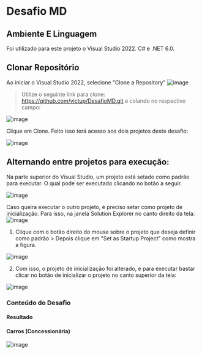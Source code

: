 # Desafio MD

## Ambiente E Linguagem
Foi utilizado para este projeto o Visual Studio 2022. C# e .NET 6.0.

## Clonar Repositório
Ao iniciar o Visual Studio 2022, selecione "Clone a Repository"
![image](https://user-images.githubusercontent.com/38474570/209268171-060a57fb-22b7-4382-bb95-57d171afaf33.png)

>Utilize o seguinte link para clone: https://github.com/victup/DesafioMD.git e colando no respectivo campo: 

![image](https://user-images.githubusercontent.com/38474570/209268353-0d4cf0c9-5e7a-4a31-9540-34692b482069.png)

Clique em Clone. Feito isso terá acesso aos dois projetos deste desafio: 

![image](https://user-images.githubusercontent.com/38474570/209268498-44c56df8-6711-4938-a4d5-171c0a4fa453.png)


## Alternando entre projetos para execução:

Na parte superior do Visual Studio, um projeto está setado como padrão para executar. O qual pode ser executado clicando no botão a seguir.

![image](https://user-images.githubusercontent.com/38474570/209268852-cae8a622-a8e9-4c2a-b60f-35032d7c3102.png)

Caso queira executar o outro projeto, é preciso setar como projeto de inicialização. Para isso, na janela Solution Explorer no canto direito da tela:
![image](https://user-images.githubusercontent.com/38474570/209269019-30c22cd3-452e-4223-949b-df0c7409137f.png)

1. Clique com o botão direito do mouse sobre o projeto que deseja definir como padrão > Depois clique em  "Set as Startup Project" como mostra a figura.

![image](https://user-images.githubusercontent.com/38474570/209269093-7ef07516-9097-48bd-b467-650a857a5b63.png)

2. Com isso, o projeto de inicialização foi alterado, e para executar bastar clicar no botão de inicializar o projeto no canto superior da tela:

![image](https://user-images.githubusercontent.com/38474570/209269231-ad26012c-7bdc-41ad-86a5-190cd55db7df.png)



### Conteúdo do Desafio

#### Resultado

#### Carros (Concessionária)

![image](https://user-images.githubusercontent.com/38474570/209269376-938bc8e8-d5a5-4161-98eb-009080da8866.png)


